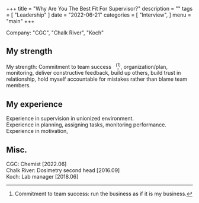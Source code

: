 +++
title = "Why Are You The Best Fit For Supervisor?"
description = ""
tags = [
    "Leadership"
]
date = "2022-06-21"
categories = [
    "Interview",
]
menu = "main"
+++


Company: "CGC", "Chalk River", "Koch"
    
## My strength
My strength: Commitment to team success &nbsp;&nbsp;<sup>(</sup>[^1]<sup>)</sup>, organization/plan, monitoring, deliver constructive feedback, build up others, build trust in relationship, hold myself accountable for mistakes rather than blame team members.  
[^1]: Commitment to team success: run the business as if it is my business.

## My experience
Experience in supervision in unionized environment.  
Experience in planning, assigning tasks, monitoring performance.  
Experience in motivation,   

## Misc.  
CGC: Chemist  [2022.06]  
Chalk River: Dosimetry second head [2016.09]  
Koch: Lab manager [2018.06]  
